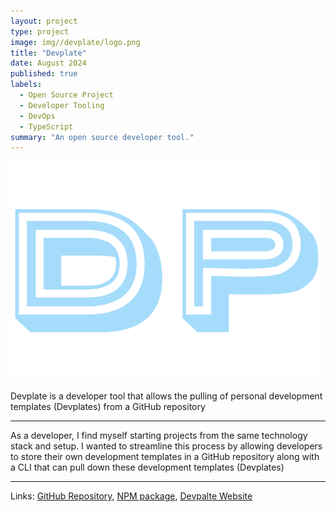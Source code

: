 ```yaml
---
layout: project
type: project
image: img//devplate/logo.png
title: "Devplate"
date: August 2024
published: true
labels:
  - Open Source Project
  - Developer Tooling
  - DevOps
  - TypeScript
summary: "An open source developer tool."
---
```


<img class="img-fluid" src="../img/devplate/logo.png">

Devplate is a developer tool that allows the pulling of personal development templates (Devplates) from a GitHub repository

<hr>

As a developer, I find myself starting projects from the same technology stack and setup. I wanted to streamline this process by allowing developers to store their own development templates in a GitHub repository along with a CLI that can pull down these development templates (Devplates)

<hr>
Links: <a target="_blank" href="https://github.com/shortxmas/devplate">GitHub Repository</a>, <a target="_blank" href="https://www.npmjs.com/package/devplate">NPM package</a>, <a target="_blank" href="https://devplate-site.vercel.app">Devpalte Website</a>
